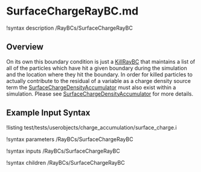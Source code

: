 # SurfaceChargeRayBC.md

!syntax description /RayBCs/SurfaceChargeRayBC

## Overview

On its own this boundary condition is just a [KillRayBC](KillRayBC) that maintains a list of all of the particles which have hit a given boundary during the simulation and the location where they hit the boundary. In order for killed particles to actually contribute to the residual of a variable as a charge density source term the [SurfaceChargeDensityAccumulator](SurfaceChargeDensityAccumulator) must also exist within a simulation. Please see [SurfaceChargeDensityAccumulator](SurfaceChargeDensityAccumulator) for more details.

## Example Input Syntax

!listing test/tests/userobjects/charge_accumulation/surface_charge.i

!syntax parameters /RayBCs/SurfaceChargeRayBC

!syntax inputs /RayBCs/SurfaceChargeRayBC

!syntax children /RayBCs/SurfaceChargeRayBC
